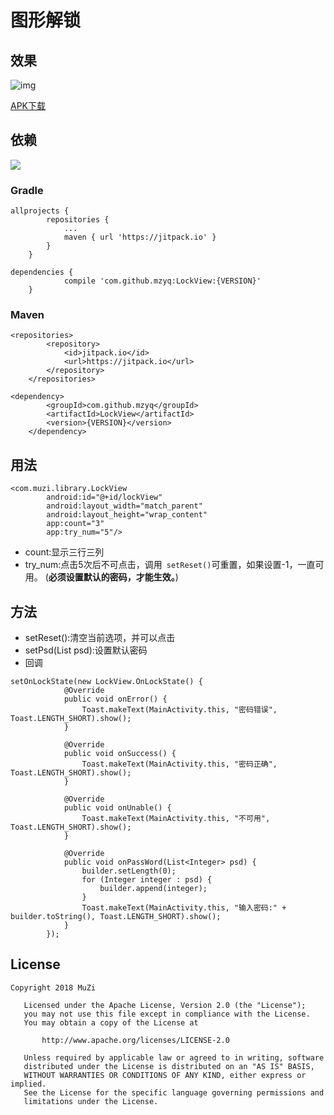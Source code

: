 # 图形解锁

## 效果
![img](https://github.com/mzyq/LockView/blob/master/img/preview.gif)

[APK下载](https://fir.im/xb47)

## 依赖
[![](https://jitpack.io/v/mzyq/LockView.svg)](https://jitpack.io/#mzyq/LockView)
### Gradle
```
allprojects {
		repositories {
			...
			maven { url 'https://jitpack.io' }
		}
	}
```

```
dependencies {
	        compile 'com.github.mzyq:LockView:{VERSION}'
	}
```
### Maven
```
<repositories>
		<repository>
		    <id>jitpack.io</id>
		    <url>https://jitpack.io</url>
		</repository>
	</repositories>
```
```
<dependency>
	    <groupId>com.github.mzyq</groupId>
	    <artifactId>LockView</artifactId>
	    <version>{VERSION}</version>
	</dependency>
```

## 用法
```
<com.muzi.library.LockView
        android:id="@+id/lockView"
        android:layout_width="match_parent"
        android:layout_height="wrap_content"
        app:count="3"
        app:try_num="5"/>
```

* count:显示三行三列
* try_num:点击5次后不可点击，调用``` setReset()```可重置，如果设置-1，一直可用。
  (**必须设置默认的密码，才能生效。**)


## 方法
* setReset():清空当前选项，并可以点击
* setPsd(List<Interge> psd):设置默认密码
* 回调
```
setOnLockState(new LockView.OnLockState() {
            @Override
            public void onError() {
                Toast.makeText(MainActivity.this, "密码错误", Toast.LENGTH_SHORT).show();
            }

            @Override
            public void onSuccess() {
                Toast.makeText(MainActivity.this, "密码正确", Toast.LENGTH_SHORT).show();
            }

            @Override
            public void onUnable() {
                Toast.makeText(MainActivity.this, "不可用", Toast.LENGTH_SHORT).show();
            }

            @Override
            public void onPassWord(List<Integer> psd) {
                builder.setLength(0);
                for (Integer integer : psd) {
                    builder.append(integer);
                }
                Toast.makeText(MainActivity.this, "输入密码:" + builder.toString(), Toast.LENGTH_SHORT).show();
            }
        });
```

## License
```
Copyright 2018 MuZi

   Licensed under the Apache License, Version 2.0 (the "License");
   you may not use this file except in compliance with the License.
   You may obtain a copy of the License at

       http://www.apache.org/licenses/LICENSE-2.0

   Unless required by applicable law or agreed to in writing, software
   distributed under the License is distributed on an "AS IS" BASIS,
   WITHOUT WARRANTIES OR CONDITIONS OF ANY KIND, either express or implied.
   See the License for the specific language governing permissions and
   limitations under the License.
```
